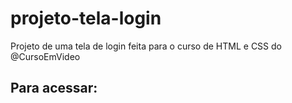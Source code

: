 # projeto-tela-login
 Projeto de uma tela de login feita para o curso de HTML e CSS do @CursoEmVideo
 
 ## Para acessar:
